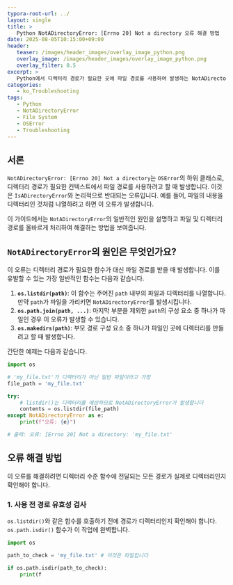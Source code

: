 ```yaml
---
typora-root-url: ../
layout: single
title: >
   Python NotADirectoryError: [Errno 20] Not a directory 오류 해결 방법
date: 2025-08-05T10:15:00+09:00
header:
   teaser: /images/header_images/overlay_image_python.png
   overlay_image: /images/header_images/overlay_image_python.png
   overlay_filter: 0.5
excerpt: >
   Python에서 디렉터리 경로가 필요한 곳에 파일 경로를 사용하여 발생하는 NotADirectoryError: [Errno 20] Not a directory 오류를 이해하고 해결하세요. 경로를 검증하여 이 흔한 문제를 피하는 방법을 배웁니다.
categories:
   - ko_Troubleshooting
tags:
   - Python
   - NotADirectoryError
   - File System
   - OSError
   - Troubleshooting
---
```


## 서론

`NotADirectoryError: [Errno 20] Not a directory`는 `OSError`의 하위 클래스로, 디렉터리 경로가 필요한 컨텍스트에서 파일 경로를 사용하려고 할 때 발생합니다. 이것은 `IsADirectoryError`와 논리적으로 반대되는 오류입니다. 예를 들어, 파일의 내용을 디렉터리인 것처럼 나열하려고 하면 이 오류가 발생합니다.

이 가이드에서는 `NotADirectoryError`의 일반적인 원인을 설명하고 파일 및 디렉터리 경로를 올바르게 처리하여 해결하는 방법을 보여줍니다.

## `NotADirectoryError`의 원인은 무엇인가요?

이 오류는 디렉터리 경로가 필요한 함수가 대신 파일 경로를 받을 때 발생합니다. 이를 유발할 수 있는 가장 일반적인 함수는 다음과 같습니다.

1.  **`os.listdir(path)`**: 이 함수는 주어진 `path` 내부의 파일과 디렉터리를 나열합니다. 만약 `path`가 파일을 가리키면 `NotADirectoryError`를 발생시킵니다.
2.  **`os.path.join(path, ...)`**: 마지막 부분을 제외한 `path`의 구성 요소 중 하나가 파일인 경우 이 오류가 발생할 수 있습니다.
3.  **`os.makedirs(path)`**: 부모 경로 구성 요소 중 하나가 파일인 곳에 디렉터리를 만들려고 할 때 발생합니다.

간단한 예제는 다음과 같습니다.

```python
import os

# 'my_file.txt'가 디렉터리가 아닌 일반 파일이라고 가정
file_path = 'my_file.txt'

try:
    # listdir()는 디렉터리를 예상하므로 NotADirectoryError가 발생합니다
    contents = os.listdir(file_path) 
except NotADirectoryError as e:
    print(f"오류: {e}")

# 출력: 오류: [Errno 20] Not a directory: 'my_file.txt'
```

## 오류 해결 방법

이 오류를 해결하려면 디렉터리 수준 함수에 전달되는 모든 경로가 실제로 디렉터리인지 확인해야 합니다.

### 1. 사용 전 경로 유효성 검사

`os.listdir()`와 같은 함수를 호출하기 전에 경로가 디렉터리인지 확인해야 합니다. `os.path.isdir()` 함수가 이 작업에 완벽합니다.

```python
import os

path_to_check = 'my_file.txt' # 이것은 파일입니다

if os.path.isdir(path_to_check):
    print(f